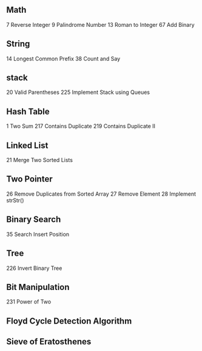 ## Math
7 Reverse Integer
9 Palindrome Number
13 Roman to Integer
67 Add Binary

## String
14 Longest Common Prefix
38 Count and Say

## stack
20 Valid Parentheses 
225 Implement Stack using Queues

## Hash Table
1 Two Sum
217 Contains Duplicate
219 Contains Duplicate II

## Linked List
21 Merge Two Sorted Lists

## Two Pointer
26 Remove Duplicates from Sorted Array
27 Remove Element
28 Implement strStr()

## Binary Search
35 Search Insert Position

## Tree
226 Invert Binary Tree

## Bit Manipulation
231 Power of Two

## Floyd Cycle Detection Algorithm

## Sieve of Eratosthenes